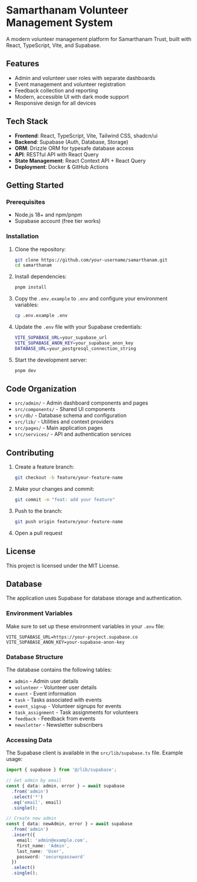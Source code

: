 # Samarthanam Volunteer Management System

A modern volunteer management platform for Samarthanam Trust, built with React, TypeScript, Vite, and Supabase.

## Features

- Admin and volunteer user roles with separate dashboards
- Event management and volunteer registration
- Feedback collection and reporting
- Modern, accessible UI with dark mode support
- Responsive design for all devices

## Tech Stack

- **Frontend**: React, TypeScript, Vite, Tailwind CSS, shadcn/ui
- **Backend**: Supabase (Auth, Database, Storage)
- **ORM**: Drizzle ORM for typesafe database access
- **API**: RESTful API with React Query
- **State Management**: React Context API + React Query
- **Deployment**: Docker & GitHub Actions

## Getting Started

### Prerequisites

- Node.js 18+ and npm/pnpm
- Supabase account (free tier works)

### Installation

1. Clone the repository:
   ```bash
   git clone https://github.com/your-username/samarthanam.git
   cd samarthanam
   ```

2. Install dependencies:
   ```bash
   pnpm install
   ```

3. Copy the `.env.example` to `.env` and configure your environment variables:
   ```bash
   cp .env.example .env
   ```

4. Update the `.env` file with your Supabase credentials:
   ```bash
   VITE_SUPABASE_URL=your_supabase_url
   VITE_SUPABASE_ANON_KEY=your_supabase_anon_key
   DATABASE_URL=your_postgresql_connection_string
   ```

5. Start the development server:
   ```bash
   pnpm dev
   ```


## Code Organization

- `src/admin/` - Admin dashboard components and pages
- `src/components/` - Shared UI components
- `src/db/` - Database schema and configuration
- `src/lib/` - Utilities and context providers
- `src/pages/` - Main application pages
- `src/services/` - API and authentication services

## Contributing

1. Create a feature branch:
   ```bash
   git checkout -b feature/your-feature-name
   ```

2. Make your changes and commit:
   ```bash
   git commit -m "feat: add your feature"
   ```

3. Push to the branch:
   ```bash
   git push origin feature/your-feature-name
   ```

4. Open a pull request

## License

This project is licensed under the MIT License.

## Database

The application uses Supabase for database storage and authentication.

### Environment Variables

Make sure to set up these environment variables in your `.env` file:

```
VITE_SUPABASE_URL=https://your-project.supabase.co
VITE_SUPABASE_ANON_KEY=your-supabase-anon-key
```

### Database Structure

The database contains the following tables:

- `admin` - Admin user details
- `volunteer` - Volunteer user details  
- `event` - Event information
- `task` - Tasks associated with events
- `event_signup` - Volunteer signups for events
- `task_assignment` - Task assignments for volunteers
- `feedback` - Feedback from events
- `newsletter` - Newsletter subscribers

### Accessing Data

The Supabase client is available in the `src/lib/supabase.ts` file. Example usage:

```typescript
import { supabase } from '@/lib/supabase';

// Get admin by email
const { data: admin, error } = await supabase
  .from('admin')
  .select('*')
  .eq('email', email)
  .single();

// Create new admin
const { data: newAdmin, error } = await supabase
  .from('admin')
  .insert({
    email: 'admin@example.com',
    first_name: 'Admin',
    last_name: 'User',
    password: 'securepassword'
  })
  .select()
  .single();
```
